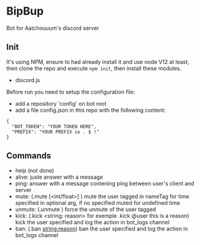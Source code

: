 # BipBup
Bot for Aatchouuum's discord server

## Init
It's using NPM, ensure to had already install it and use node V12 at least, then clone the repo and execute `npm init`, then install these modules.

- discord.js

Before run you need to setup the configuration file:
- add a repository 'config' on bot root
- add a file config.json in this repo with the following content:
````
{
  "BOT_TOKEN": "YOUR TOKEN HERE",
  "PREFIX": "YOUR PREFIX ie . $ !"
} 
````

## Commands
- help (not done)
- alive: juste answer with a message
- ping: answer with a message contening ping between user's client and server
- mute: (.mute [<int/float>] <nameTag>) mute the user tagged in nameTag for time specified in optional arg, if no specified muted for undefined time
- unmute: (.unmute <nameTag>) force the unmute of the user tagged
- kick: (.kick <nameTag> <string: reason> for exemple .kick @user this is a reason) kick the user specified and log the action in bot_logs channel
- ban: (.ban <nameTag> <string:reason>) ban the user specified and log the action in bot_logs channel
